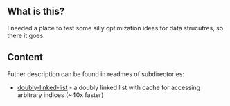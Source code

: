## What is this?

I needed a place to test some silly optimization ideas for data strucutres, so there it goes.

## Content

Futher description can be found in readmes of subdirectories:

- [doubly-linked-list](./doubly-linked-list) - a doubly linked list with cache for accessing arbitrary indices (~40x faster)
